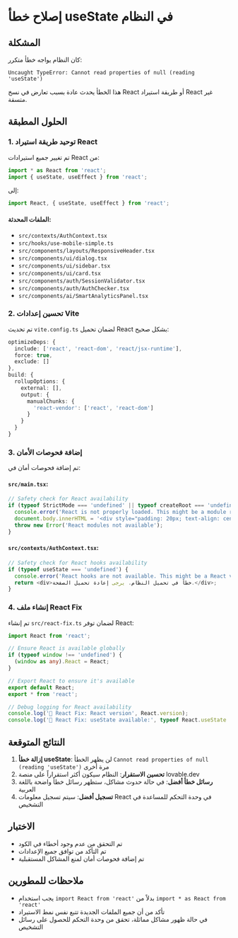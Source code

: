 # إصلاح خطأ useState في النظام

## المشكلة
كان النظام يواجه خطأ متكرر:
```
Uncaught TypeError: Cannot read properties of null (reading 'useState')
```

هذا الخطأ يحدث عادة بسبب تعارض في نسخ React أو طريقة استيراد React غير متسقة.

## الحلول المطبقة

### 1. توحيد طريقة استيراد React
تم تغيير جميع استيرادات React من:
```typescript
import * as React from 'react';
import { useState, useEffect } from 'react';
```

إلى:
```typescript
import React, { useState, useEffect } from 'react';
```

#### الملفات المحدثة:
- `src/contexts/AuthContext.tsx`
- `src/hooks/use-mobile-simple.ts`
- `src/components/layouts/ResponsiveHeader.tsx`
- `src/components/ui/dialog.tsx`
- `src/components/ui/sidebar.tsx`
- `src/components/ui/card.tsx`
- `src/components/auth/SessionValidator.tsx`
- `src/components/auth/AuthChecker.tsx`
- `src/components/ai/SmartAnalyticsPanel.tsx`

### 2. تحسين إعدادات Vite
تم تحديث `vite.config.ts` لضمان تحميل React بشكل صحيح:
```typescript
optimizeDeps: {
  include: ['react', 'react-dom', 'react/jsx-runtime'],
  force: true,
  exclude: []
},
build: {
  rollupOptions: {
    external: [],
    output: {
      manualChunks: {
        'react-vendor': ['react', 'react-dom']
      }
    }
  }
}
```

### 3. إضافة فحوصات الأمان
تم إضافة فحوصات أمان في:

#### `src/main.tsx`:
```typescript
// Safety check for React availability
if (typeof StrictMode === 'undefined' || typeof createRoot === 'undefined') {
  console.error('React is not properly loaded. This might be a module resolution issue.');
  document.body.innerHTML = '<div style="padding: 20px; text-align: center; font-family: Arial;">خطأ في تحميل React. يرجى إعادة تحميل الصفحة.</div>';
  throw new Error('React modules not available');
}
```

#### `src/contexts/AuthContext.tsx`:
```typescript
// Safety check for React hooks availability
if (typeof useState === 'undefined') {
  console.error('React hooks are not available. This might be a React version conflict.');
  return <div>خطأ في تحميل النظام. يرجى إعادة تحميل الصفحة.</div>;
}
```

### 4. إنشاء ملف React Fix
تم إنشاء `src/react-fix.ts` لضمان توفر React:
```typescript
import React from 'react';

// Ensure React is available globally
if (typeof window !== 'undefined') {
  (window as any).React = React;
}

// Export React to ensure it's available
export default React;
export * from 'react';

// Debug logging for React availability
console.log('🔧 React Fix: React version', React.version);
console.log('🔧 React Fix: useState available:', typeof React.useState !== 'undefined');
```

## النتائج المتوقعة

1. **إزالة خطأ useState**: لن يظهر الخطأ `Cannot read properties of null (reading 'useState')` مرة أخرى
2. **تحسين الاستقرار**: النظام سيكون أكثر استقراراً على منصة lovable.dev
3. **رسائل خطأ أفضل**: في حالة حدوث مشاكل، ستظهر رسائل خطأ واضحة باللغة العربية
4. **تسجيل أفضل**: سيتم تسجيل معلومات React في وحدة التحكم للمساعدة في التشخيص

## الاختبار
- تم التحقق من عدم وجود أخطاء في الكود
- تم التأكد من توافق جميع الإعدادات
- تم إضافة فحوصات أمان لمنع المشاكل المستقبلية

## ملاحظات للمطورين
- يجب استخدام `import React from 'react'` بدلاً من `import * as React from 'react'`
- تأكد من أن جميع الملفات الجديدة تتبع نفس نمط الاستيراد
- في حالة ظهور مشاكل مماثلة، تحقق من وحدة التحكم للحصول على رسائل التشخيص
